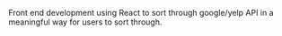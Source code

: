 Front end development using React to sort through google/yelp API in a meaningful way for users to sort through.